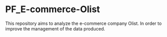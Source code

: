 # PF_E-commerce-Olist
This repository aims to analyze the e-commerce company Olist. In order to improve the management of the data produced.

